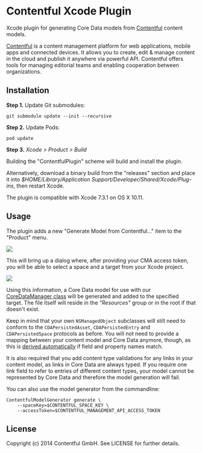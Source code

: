 # Contentful Xcode Plugin

Xcode plugin for generating Core Data models from [Contentful][1] content models.

[Contentful][1] is a content management platform for web applications, mobile apps and connected devices. It allows you to create, edit & manage content in the cloud and publish it anywhere via powerful API. Contentful offers tools for managing editorial teams and enabling cooperation between organizations.

## Installation

**Step 1.** Update Git submodules:

```
git submodule update --init --recursive
```
**Step 2.** Update Pods:

```
pod update
```
**Step 3.** *Xcode > Product > Build*


Building the "ContentfulPlugin" scheme will build and install the plugin.

Alternatively, download a binary build from the "releases" section and place it into *$HOME/Library/Application Support/Developer/Shared/Xcode/Plug-ins*, then restart Xcode. 

The plugin is compatible with Xcode 7.3.1 on OS X 10.11.

## Usage

The plugin adds a new "Generate Model from Contentful..." item to the "Product" menu.

![](Screenshots/menu.png)

This will bring up a dialog where, after providing your CMA access token, you will be able to select a space and a target from your Xcode project. 

![](Screenshots/dialog.png)

Using this information, a Core Data model for use with our [CoreDataManager class][3] will be generated and added to the specified target. The file itself will reside in the *"Resources"* group or in the root if that doesn't exist. 

Keep in mind that your own `NSManagedObject` subclasses will still need to conform to the `CDAPersistedAsset`, `CDAPersistedEntry` and `CDAPersistedSpace` protocols as before. You will not need to provide a mapping between your content model and Core Data anymore, though, as this is [derived automatically][4] if field and property names match.

It is also required that you add content type validations for any links in your content model, as links in Core Data are always typed. If you require one link field to refer to entries of different content types, your model cannot be represented by Core Data and therefore the model generation will fail.

You can also use the model generator from the commandline:

```
ContentfulModelGenerator generate \
	--spaceKey=$CONTENTFUL_SPACE_KEY \
	--accessToken=$CONTENTFUL_MANAGEMENT_API_ACCESS_TOKEN
```

## License

Copyright (c) 2014 Contentful GmbH. See LICENSE for further details.

[1]: https://www.contentful.com/
[3]: https://www.contentful.com/blog/2014/05/09/ios-content-synchronization/
[4]: https://github.com/contentful/contentful.objc/commit/b82c0f2a68095e28d0d127bd9d070b09daf9b9ed
